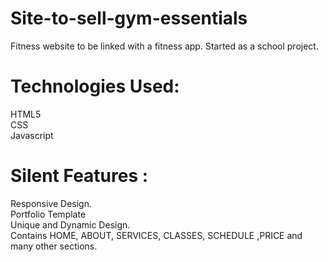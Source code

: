 # Site-to-sell-gym-essentials
Fitness website to be linked with a fitness app. Started as a school project.
# Technologies Used:
HTML5  
CSS  
Javascript
# Silent Features :
Responsive Design.  
Portfolio Template  
Unique and Dynamic Design.  
Contains HOME, ABOUT, SERVICES, CLASSES, SCHEDULE ,PRICE and many other sections.
